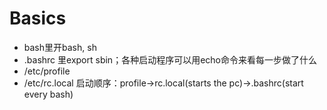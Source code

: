 # Basics

- bash里开bash, sh
- .bashrc 里export sbin；各种启动程序可以用echo命令来看每一步做了什么
- /etc/profile
- /etc/rc.local
启动顺序：profile->rc.local(starts the pc)->.bashrc(start every bash)